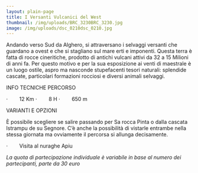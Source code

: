 ```yaml
---
layout: plain-page
title: I Versanti Vulcanici del West
thumbnail: /img/uploads/BRC_3230BRC_3230.jpg
image: /img/uploads/dsc_0210dsc_0210.jpg
---
```

<!--StartFragment-->

Andando verso Sud da Alghero, si attraversano i selvaggi versanti che guardano a ovest e che si stagliano sul mare erti e imponenti. Questa terra è fatta di rocce cineritiche, prodotto di antichi vulcani attivi da 32 a 15 Milioni di anni fa. Per questo motivo e per la sua esposizione ai venti di maestrale è un luogo ostile, aspro ma nasconde stupefacenti tesori naturali: splendide cascate, particolari formazioni rocciosi e diversi animali selvaggi.

INFO TECNICHE PERCORSO

<!--\\\\[if !supportLists]-->·        <!--\\\\[endif]-->12 Km

<!--\\\\[if !supportLists]-->·        <!--\\\\[endif]-->8 H

<!--\\\\[if !supportLists]-->·        <!--\\\\[endif]-->650 m

VARIANTI E OPZIONI

È possibile scegliere se salire passando per Sa rocca Pinta o dalla cascata Istrampu de su Segnore. C’è anche la possibilità di vistarle entrambe nella stessa giornata ma ovviamente il percorsa si allunga decisamente.

<!--\\\\[if !supportLists]-->·        <!--\\\\[endif]-->Visita al nuraghe Apiu

*La quota di partecipazione individuale è variabile in base al numero dei partecipanti, parte da 30 euro*

<!--EndFragment-->